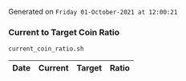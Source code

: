 Generated on `Friday 01-October-2021 at 12:00:21`

### Current to Target Coin Ratio
`current_coin_ratio.sh`

Date|Current|Target|Ratio
---|---|---|---
